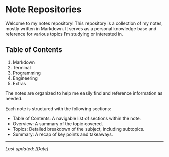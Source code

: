 # Note Repositories
Welcome to my notes repository! This repository is a collection of my notes, mostly written in Markdown. It serves as a personal knowledge base and reference for various topics I’m studying or interested in.

## Table of Contents
1. Markdown
2. Terminal
3. Programming
4. Engineering
5. Extras

The notes are organized to help me easily find and reference information as needed.

Each note is structured with the following sections:
- Table of Contents: A navigable list of sections within the note.
- Overview: A summary of the topic covered.
- Topics: Detailed breakdown of the subject, including subtopics.
- Summary: A recap of key points and takeaways.

---

*Last updated: [Date]*
